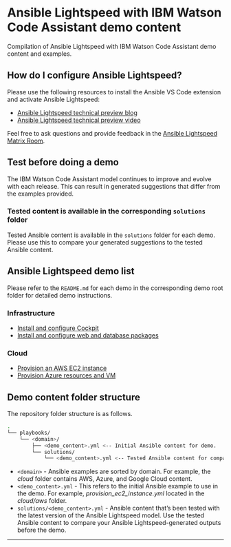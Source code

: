 # Ansible Lightspeed with IBM Watson Code Assistant demo content

Compilation of Ansible Lightspeed with IBM Watson Code Assistant demo content and examples.

## How do I configure Ansible Lightspeed?

Please use the following resources to install the Ansible VS Code extension and activate Ansible Lightspeed:

* [Ansible Lightspeed technical preview blog](https://www.ansible.com/blog/welcome-to-the-ansible-lightspeed-technical-preview)
* [Ansible Lightspeed technical preview video](https://youtu.be/yfXcGB7l0II)

Feel free to ask questions and provide feedback in the [Ansible Lightspeed Matrix Room](https://matrix.to/#/#lightspeed:ansible.com).

## Test before doing a demo

The IBM Watson Code Assistant model continues to improve and evolve with each release. This can result in generated suggestions that differ from the examples provided.

### Tested content is available in the corresponding `solutions` folder

Tested Ansible content is available in the `solutions` folder for each demo. Please use this to compare your generated suggestions to the tested Ansible content.

## Ansible Lightspeed demo list

Please refer to the `README.md` for each demo in the corresponding demo root folder for detailed demo instructions.

### Infrastructure

* [Install and configure Cockpit](./playbooks/infra/install_web_and_db/README.md)
* [Install and configure web and database packages](./playbooks/infra/install_web_and_db/README.md)

### Cloud

* [Provision an AWS EC2 instance](./playbooks/cloud/aws/README.md)
* [Provision Azure resources and VM](./playbooks/cloud/azure/README.md)

## Demo content folder structure

The repository folder structure is as follows.

```bash
.
└── playbooks/
    └── <domain>/
        ├── <demo_content>.yml <-- Initial Ansible content for demo.
        └── solutions/
            └── <demo_content>.yml <-- Tested Ansible content for comparison.
```

* `<domain>` - Ansible examples are sorted by domain. For example, the _cloud_ folder contains AWS, Azure, and Google Cloud content.
* `<demo_content>.yml` - This refers to the initial Ansible example to use in the demo. For example, _provision_ec2_instance.yml_ located in the _cloud/aws_ folder.
* `solutions/<demo_content>.yml` - Ansible content that’s been tested with the latest version of the Ansible Lightspeed model. Use the tested Ansible content to compare your Ansible Lightspeed-generated outputs before the demo.

---
